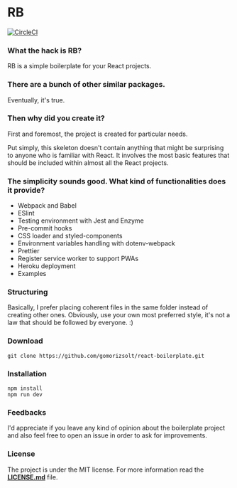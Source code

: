 # RB

[![CircleCI](https://circleci.com/gh/gomorizsolt/react-boilerplate/tree/master.svg?style=svg&circle-token=ce1c7d622158db4975687d0a4e6a9214d3403c0c)](https://circleci.com/gh/gomorizsolt/react-boilerplate/tree/master)

### What the hack is RB?

RB is a simple boilerplate for your React projects.

### There are a bunch of other similar packages.

Eventually, it's true.

### Then why did you create it?

First and foremost, the project is created for particular needs. 

Put simply, this skeleton doesn't contain anything that might be surprising to anyone who is familiar with React. It involves the most basic features that should be included within almost all the React projects.

### The simplicity sounds good. What kind of functionalities does it provide?
- Webpack and Babel
- ESlint
- Testing environment with Jest and Enzyme
- Pre-commit hooks
- CSS loader and styled-components
- Environment variables handling with dotenv-webpack
- Prettier
- Register service worker to support PWAs
- Heroku deployment
- Examples

### Structuring

Basically, I prefer placing coherent files in the same folder instead of creating other ones. Obviously, use your own most preferred style, it's not a law that should be followed by everyone. :)

### Download

```
git clone https://github.com/gomorizsolt/react-boilerplate.git
```

### Installation
```
npm install
npm run dev
```

### Feedbacks

I'd appreciate if you leave any kind of opinion about the boilerplate project and also feel free to open an issue in order to ask for improvements.

### License

The project is under the MIT license. For more information read the [**LICENSE.md**](./LICENSE.md) file.
